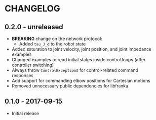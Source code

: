 # CHANGELOG

## 0.2.0 - unreleased

  * **BREAKING** change on the network protocol:
    - Added `tau_J_d` to the robot state
  * Added saturation to joint velocity, joint position, and joint impedance examples
  * Changed examples to read initial states inside control loops (after controller switching)
  * Always throw `ControlException`s for control-related command responses
  * Add support for commanding elbow positions for Cartesian motions
  * Removed unnecessary public dependencies for libfranka

## 0.1.0 - 2017-09-15

  * Initial release

